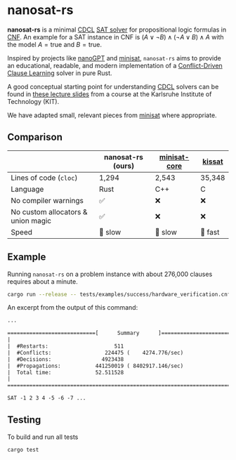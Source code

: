 # nanosat-rs

**nanosat-rs** is a minimal [CDCL](https://en.wikipedia.org/wiki/Conflict-driven_clause_learning) [SAT solver](https://en.wikipedia.org/wiki/Boolean_satisfiability_problem) for propositional logic formulas in [CNF](https://en.wikipedia.org/wiki/Conjunctive_normal_form). An example for a SAT instance in CNF is $(A \lor \lnot B) \land (\lnot A \lor B) \land A$ with the model $A = \mathrm{true}$ and $B = \mathrm{true}$.

Inspired by projects like [nanoGPT](https://github.com/karpathy/nanoGPT) and [minisat](https://github.com/niklasso/minisat), `nanosat-rs` aims to provide an educational, readable, and modern implementation of a [Conflict-Driven Clause Learning](https://en.wikipedia.org/wiki/Conflict-driven_clause_learning) solver in pure Rust.

A good conceptual starting point for understanding [CDCL](https://en.wikipedia.org/wiki/Conflict-driven_clause_learning) solvers can be found in [these lecture slides](https://satlecture.github.io/kit2024/) from a course at the Karlsruhe Institute of Technology (KIT).

We have adapted small, relevant pieces from [minisat](https://github.com/niklasso/minisat) where appropriate.

## Comparison

| | nanosat-rs (ours) | [minisat-core](https://github.com/niklasso/minisat) | [kissat](https://github.com/arminbiere/kissat) |
|-|-|-|-|
| Lines of code (`cloc`) | 1,294 | 2,543 | 35,348 |
| Language | Rust | C++ | C |
| No compiler warnings | ✅ | ❌ | ❌ |
| No custom allocators & union magic | ✅ | ❌ | ❌ |
| Speed | 🐢 slow | 🐢 slow | 🐇 fast |

## Example

Running `nanosat-rs` on a problem instance with about 276,000 clauses requires about a minute.

```sh
cargo run --release -- tests/examples/success/hardware_verification.cnf.xz
```

An excerpt from the output of this command:

```txt
...

============================[      Summary      ]==============================
|                                                                             |
|  #Restarts:                     511                                         |
|  #Conflicts:                 224475 (    4274.776/sec)                      |
|  #Decisions:                4923438                                         |
|  #Propagations:           441250019 ( 8402917.146/sec)                      |
|  Total time:              52.511528                                         |
|                                                                             |
===============================================================================

SAT -1 2 3 4 -5 -6 -7 ...
```

## Testing

To build and run all tests

```sh
cargo test
```
